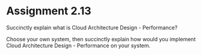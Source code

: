 # Assignment 2.13

Succinctly explain what is Cloud Architecture Design - Performance?



Choose your own system, then succinctly explain how would you implement Cloud Architecture Design - Performance on your system.

